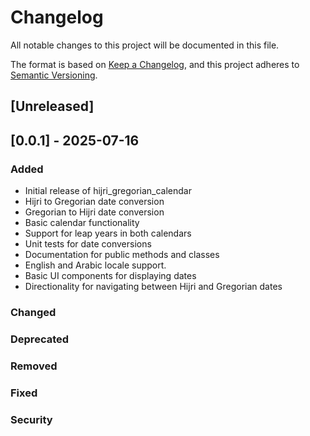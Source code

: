 # Changelog

All notable changes to this project will be documented in this file.

The format is based on [Keep a Changelog](https://keepachangelog.com/en/1.0.0/),
and this project adheres to [Semantic Versioning](https://semver.org/spec/v2.0.0.html).

## [Unreleased]

## [0.0.1] - 2025-07-16

### Added
- Initial release of hijri_gregorian_calendar
- Hijri to Gregorian date conversion
- Gregorian to Hijri date conversion
- Basic calendar functionality
- Support for leap years in both calendars
- Unit tests for date conversions
- Documentation for public methods and classes
- English and Arabic locale support.
- Basic UI components for displaying dates
- Directionality for navigating between Hijri and Gregorian dates

### Changed

### Deprecated

### Removed

### Fixed

### Security